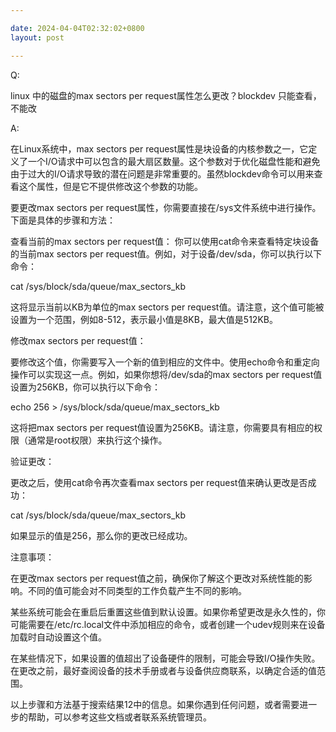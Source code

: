 ```yaml
---

date: 2024-04-04T02:32:02+0800
layout: post

---
```


Q:

linux 中的磁盘的max sectors per request属性怎么更改？blockdev 只能查看，不能改

A:

在Linux系统中，max sectors per request属性是块设备的内核参数之一，它定义了一个I/O请求中可以包含的最大扇区数量。这个参数对于优化磁盘性能和避免由于过大的I/O请求导致的潜在问题是非常重要的。虽然blockdev命令可以用来查看这个属性，但是它不提供修改这个参数的功能。

要更改max sectors per request属性，你需要直接在/sys文件系统中进行操作。下面是具体的步骤和方法：

查看当前的max sectors per request值：
你可以使用cat命令来查看特定块设备的当前max sectors per request值。例如，对于设备/dev/sda，你可以执行以下命令：

cat /sys/block/sda/queue/max_sectors_kb

这将显示当前以KB为单位的max sectors per request值。请注意，这个值可能被设置为一个范围，例如8-512，表示最小值是8KB，最大值是512KB。

修改max sectors per request值：

要修改这个值，你需要写入一个新的值到相应的文件中。使用echo命令和重定向操作可以实现这一点。例如，如果你想将/dev/sda的max sectors per request值设置为256KB，你可以执行以下命令：

echo 256 > /sys/block/sda/queue/max_sectors_kb

这将把max sectors per request值设置为256KB。请注意，你需要具有相应的权限（通常是root权限）来执行这个操作。

验证更改：

更改之后，使用cat命令再次查看max sectors per request值来确认更改是否成功：

cat /sys/block/sda/queue/max_sectors_kb

如果显示的值是256，那么你的更改已经成功。

注意事项：

在更改max sectors per request值之前，确保你了解这个更改对系统性能的影响。不同的值可能会对不同类型的工作负载产生不同的影响。

某些系统可能会在重启后重置这些值到默认设置。如果你希望更改是永久性的，你可能需要在/etc/rc.local文件中添加相应的命令，或者创建一个udev规则来在设备加载时自动设置这个值。

在某些情况下，如果设置的值超出了设备硬件的限制，可能会导致I/O操作失败。在更改之前，最好查阅设备的技术手册或者与设备供应商联系，以确定合适的值范围。

以上步骤和方法基于搜索结果12中的信息。如果你遇到任何问题，或者需要进一步的帮助，可以参考这些文档或者联系系统管理员。
